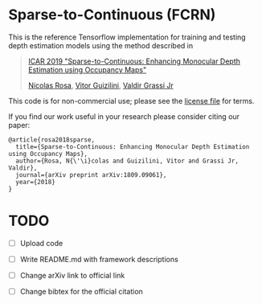 # Sparse-to-Continuous (FCRN)

This is the reference Tensorflow implementation for training and testing depth estimation models using the method described in

> [ICAR 2019 "Sparse-to-Continuous: Enhancing Monocular Depth Estimation using Occupancy Maps"](https://arxiv.org/abs/1809.09061)
>
> [Nícolas Rosa](https://dblp.org/pid/198/1985), [Vitor Guizilini](https://dblp.org/pid/81/7230), [Valdir Grassi Jr](https://dblp.org/pid/93/4528)



This code is for non-commercial use; please see the [license file](https://github.com/nicolasrosa/Sparse-to-Continuous/blob/master/LICENSE) for terms.

If you find our work useful in your research please consider citing our paper:

```
@article{rosa2018sparse,
  title={Sparse-to-Continuous: Enhancing Monocular Depth Estimation using Occupancy Maps},
  author={Rosa, N{\'\i}colas and Guizilini, Vitor and Grassi Jr, Valdir},
  journal={arXiv preprint arXiv:1809.09061},
  year={2018}
}
```



# TODO

- [ ] Upload code
- [ ] Write README.md with framework descriptions
- [ ] Change arXiv link to official link
- [ ] Change bibtex for the official citation

